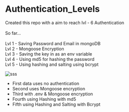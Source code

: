 # Authentication_Levels

Created this repo with a aim to reach lvl - 6 Authentication <br/>
<br/>
So far... <br/>
<br/>
Lvl 1 - Saving Password and Email in mongoDB <br/>
Lvl 2 - Mongoose Encryption <br/>
Lvl 3 - Saving the key in as an env variable <br/>
Lvl 4 - Using md5 for hashing the password <br/>
Lvl 5 - Using hashing and salting using bcrypt <br/>

![sss](https://user-images.githubusercontent.com/97237040/180839322-b06d1164-72bf-43d1-8434-351c9640e7a8.png)
<br/>
- First data uses no authentication <br/>
- Second uses Mongoose encryption <br/>
- Third with .env & Mongoose encryption <br/>
- Fourth using Hashing with md5 <br/>
- Fifth using Hashing and Salting with Bcrypt<br/>
